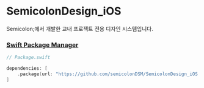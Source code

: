 # SemicolonDesign_iOS
Semicolon;에서 개발한 교내 프로젝트 전용 디자인 시스템입니다.


### [Swift Package Manager](https://github.com/apple/swift-package-manager)
```swift
// Package.swift

dependencies: [
    .package(url: "https://github.com/semicolonDSM/SemicolonDesign_iOS.git", from: "0.1.0")
]
```
